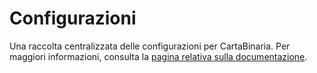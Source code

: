 <!--
SPDX-FileCopyrightText: 2023 - 2024 Stefano Volpe <foxy@teapot.ovh>
SPDX-FileCopyrightText: 2024 Samuele Musiani <samu@teapot.ovh>

SPDX-License-Identifier: AGPL-3.0-only
-->

# Configurazioni

Una raccolta centralizzata delle configurazioni per CartaBinaria. Per maggiori
informazioni, consulta la [pagina relativa sulla
documentazione](https://cartabinaria.students.cs.unibo.it/wiki/infrastruttura/configurazioni/index.html).
